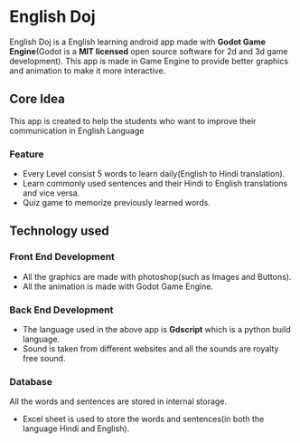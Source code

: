 # English Doj
English Doj is a English learning android app made with **Godot Game Engine**(Godot is a **MIT licensed** open source software for 2d and 3d game development).
This app is made in Game Engine to provide better graphics and animation to make it more interactive.

## Core Idea
This app is created to help the students who want to improve their communication in English Language

###    Feature
- Every Level consist 5 words to learn daily(English to Hindi translation).
- Learn commonly used sentences and their Hindi to English translations and vice versa.
- Quiz game to memorize previously learned words.

## Technology used

### Front End Development 
- All the graphics are made with photoshop(such as Images and Buttons). 
- All the animation is made with Godot Game Engine. 

### Back End Development
- The language used in the above app is **Gdscript** which is a python build language.
- Sound is taken from different websites and all the sounds are royalty free sound.

### Database
All the words and sentences are stored in internal storage.
- Excel sheet is used to store the words and sentences(in both the language Hindi and English).
